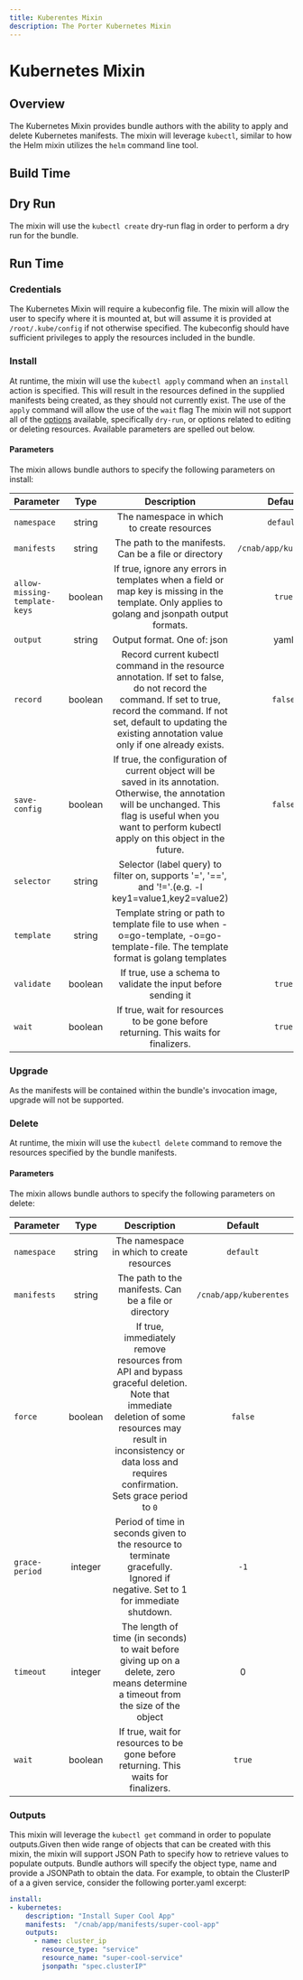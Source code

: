 ```yaml
---
title: Kuberentes Mixin 
description: The Porter Kubernetes Mixin 
---
```


# Kubernetes Mixin

## Overview

The Kubernetes Mixin provides bundle authors with the ability to apply and delete Kubernetes manifests. The mixin will leverage `kubectl`, similar to how the Helm mixin utilizes the `helm` command line tool.

## Build Time

## Dry Run

The mixin will use the `kubectl create` dry-run flag in order to perform a dry run for the bundle.

## Run Time

### Credentials

The Kubernetes Mixin will require a kubeconfig file. The mixin will allow the user to specify where it is mounted at, but will assume it is provided at `/root/.kube/config` if not otherwise specified. The kubeconfig should have sufficient privileges to apply the resources included in the bundle.

### Install

At runtime, the mixin will use the `kubectl apply` command when an `install` action is specified. This will result in the resources defined in the supplied manifests being created, as they should not currently exist. The use of the `apply` command will allow the use of the `wait` flag The mixin will not support all of the [options](https://kubernetes.io/docs/reference/generated/kubectl/kubectl-commands#apply) available, specifically `dry-run`, or options related to editing or deleting resources. Available parameters are spelled out below.

#### Parameters

The mixin allows bundle authors to specify the following parameters on install:

| Parameter | Type |  Description   | Default   |
|-----------|:----:|:-------------:|:---------:|
| `namespace` | string | The namespace in which to create resources | `default` |
| `manifests` | string | The path to the manifests. Can be a file or directory | `/cnab/app/kuberentes` |
| `allow-missing-template-keys` | boolean | If true, ignore any errors in templates when a field or map key is missing in the template. Only applies to golang and jsonpath output formats. | `true` |
| `output` | string | Output format. One of: json|yaml|name|go-template|go-template-file|template|templatefile|jsonpath|jsonpath-file. | |
| `record` | boolean | Record current kubectl command in the resource annotation. If set to false, do not record the command. If set to true, record the command. If not set, default to updating the existing annotation value only if one already exists. | `false` |
| `save-config` | boolean | If true, the configuration of current object will be saved in its annotation. Otherwise, the annotation will be unchanged. This flag is useful when you want to perform kubectl apply on this object in the future. | `false` |
| `selector` | string | Selector (label query) to filter on, supports '=', '==', and '!='.(e.g. -l key1=value1,key2=value2) | |
| `template` | string | Template string or path to template file to use when -o=go-template, -o=go-template-file. The template format is golang templates |
| `validate` | boolean | If true, use a schema to validate the input before sending it | `true` |
| `wait` | boolean | If true, wait for resources to be gone before returning. This waits for finalizers. | `true` |

### Upgrade

 As the manifests will be contained within the bundle's invocation image, upgrade will not be supported.

### Delete

At runtime, the mixin will use the `kubectl delete` command to remove the resources specified by the bundle manifests.

#### Parameters

The mixin allows bundle authors to specify the following parameters on delete:

| Parameter | Type |  Description   | Default   |
|-----------|:----:|:-------------:|:---------:|
| `namespace` | string | The namespace in which to create resources | `default` |
| `manifests` | string | The path to the manifests. Can be a file or directory | `/cnab/app/kuberentes` |
| `force` | boolean | If true, immediately remove resources from API and bypass graceful deletion. Note that immediate deletion of some resources may result in inconsistency or data loss and requires confirmation. Sets grace period to `0` | `false` |
| `grace-period` | integer | Period of time in seconds given to the resource to terminate gracefully. Ignored if negative. Set to 1 for immediate shutdown. | `-1` |
| `timeout` | integer | The length of time (in seconds) to wait before giving up on a delete, zero means determine a timeout from the size of the object | 0 |
| `wait` | boolean | If true, wait for resources to be gone before returning. This waits for finalizers. | `true` |

### Outputs

This mixin will leverage the `kubectl get` command in order to populate outputs.Given then wide range of objects that can be created with this mixin, the mixin will support JSON Path to specify how to retrieve values to populate outputs. Bundle authors will specify the object type, name and provide a JSONPath to obtain the data. For example, to obtain the ClusterIP of a a given service, consider the following porter.yaml excerpt:

```yaml
install:
- kubernetes:
    description: "Install Super Cool App"
    manifests:  "/cnab/app/manifests/super-cool-app"
    outputs:
      - name: cluster_ip
        resource_type: "service"
        resource_name: "super-cool-service"
        jsonpath: "spec.clusterIP"
```
